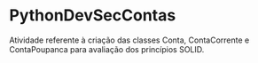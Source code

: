 # PythonDevSecContas

Atividade referente à criação das classes Conta, ContaCorrente e ContaPoupanca para avaliação dos princípios SOLID.
